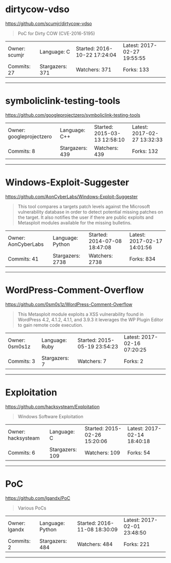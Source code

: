 # dirtycow-vdso

https://github.com/scumjr/dirtycow-vdso
<blockquote>
PoC for Dirty COW (CVE-2016-5195)
</blockquote>

<table>
<tr><td>Owner: scumjr</td>
    <td>Language: C</td>
    <td>Started: 2016-10-22 17:24:04</td>
    <td>Latest: 2017-02-27 19:55:55</td></tr>
<tr><td>Commits: 27</td>
    <td>Stargazers: 371</td>
    <td>Watchers: 371</td>
    <td>Forks: 133</td></tr>
</table>

---

# symboliclink-testing-tools

https://github.com/googleprojectzero/symboliclink-testing-tools
<blockquote>
<no description>
</blockquote>

<table>
<tr><td>Owner: googleprojectzero</td>
    <td>Language: C++</td>
    <td>Started: 2015-03-13 12:58:10</td>
    <td>Latest: 2017-02-27 13:32:33</td></tr>
<tr><td>Commits: 8</td>
    <td>Stargazers: 439</td>
    <td>Watchers: 439</td>
    <td>Forks: 132</td></tr>
</table>

---

# Windows-Exploit-Suggester

https://github.com/AonCyberLabs/Windows-Exploit-Suggester
<blockquote>
This tool compares a targets patch levels against the Microsoft vulnerability database in order to detect potential missing patches on the target. It also notifies the user if there are public exploits and Metasploit modules available for the missing bulletins.
</blockquote>

<table>
<tr><td>Owner: AonCyberLabs</td>
    <td>Language: Python</td>
    <td>Started: 2014-07-08 18:47:08</td>
    <td>Latest: 2017-02-17 14:01:56</td></tr>
<tr><td>Commits: 41</td>
    <td>Stargazers: 2738</td>
    <td>Watchers: 2738</td>
    <td>Forks: 834</td></tr>
</table>

---

# WordPress-Comment-Overflow

https://github.com/0sm0s1z/WordPress-Comment-Overflow
<blockquote>
This Metasploit module exploits a XSS vulnerability found in WordPress 4.2, 4.1.2, 4.1.1, and 3.9.3 it leverages the WP Plugin Editor to gain remote code execution.
</blockquote>

<table>
<tr><td>Owner: 0sm0s1z</td>
    <td>Language: Ruby</td>
    <td>Started: 2015-05-19 23:54:23</td>
    <td>Latest: 2017-02-16 07:20:25</td></tr>
<tr><td>Commits: 3</td>
    <td>Stargazers: 7</td>
    <td>Watchers: 7</td>
    <td>Forks: 2</td></tr>
</table>

---

# Exploitation

https://github.com/hacksysteam/Exploitation
<blockquote>
Windows Software Exploitation
</blockquote>

<table>
<tr><td>Owner: hacksysteam</td>
    <td>Language: C</td>
    <td>Started: 2015-02-26 15:20:06</td>
    <td>Latest: 2017-02-14 18:40:18</td></tr>
<tr><td>Commits: 6</td>
    <td>Stargazers: 109</td>
    <td>Watchers: 109</td>
    <td>Forks: 54</td></tr>
</table>

---

# PoC

https://github.com/lgandx/PoC
<blockquote>
Various PoCs
</blockquote>

<table>
<tr><td>Owner: lgandx</td>
    <td>Language: Python</td>
    <td>Started: 2016-11-08 18:30:09</td>
    <td>Latest: 2017-02-01 23:48:50</td></tr>
<tr><td>Commits: 2</td>
    <td>Stargazers: 484</td>
    <td>Watchers: 484</td>
    <td>Forks: 221</td></tr>
</table>

---

